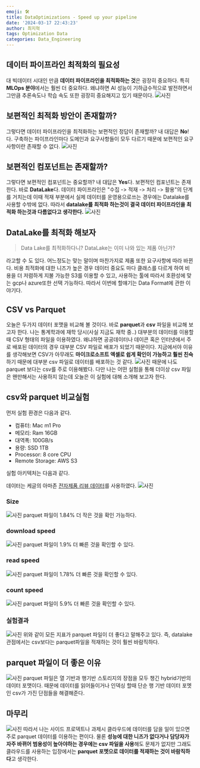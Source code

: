 ```yaml
---
emoji: 🛠️
title: DataOptimizations - Speed up your pipeline
date: '2024-03-17 22:43:23'
author: 최지혁
tags: Optimization Data
categories: Data_Engineering
---
```


## 데이터 파이프라인 최적화의 필요성
대 빅데이터 시대인 만큼 **데이터 파이프라인을 최적화하는 것**은 굉장히 중요하다. 특히 **MLOps 분야**에서는 훨씬 더 중요하다. 왜냐하면 AI 성능이 기하급수적으로 발전하면서 그만큼 추론속도나 학습 속도 또한 굉장히 중요해지고 있기 때문이다. 
![사진](https://onedrive.live.com/embed?resid=9DED56BE8CF81C92%21172&authkey=%21AMLVmAUUwVh49k4&width=1568&height=468)

## 보편적인 최적화 방안이 존재할까?
그렇다면 데이터 파이프라인을 최적화하는 보편적인 정답이 존재할까? 내 대답은 **No**!다. 구축하는 파이프라인마다 도메인과 요구사항들이 모두 다르기 때문에 보편적인 요구사항이란 존재할 수 없다. 
![사진](https://onedrive.live.com/embed?resid=9DED56BE8CF81C92%21164&authkey=%21AN1DKoWFA8cD0Yg&width=1246&height=424)
## 보편적인 컴포넌트는 존재할까?
그렇다면 보편적인 컴포넌트는 중요할까? 내 대답은 **Yes**다. 보편적인 컴포넌트는 존재한다. 바로 **DataLake**다. 
데이터 파이프라인은 "수집 -> 적재 -> 처리 -> 활용"의 단계를 거치는데 이때 적재 부분에서 실제 데이터를 운영용으로쓰는 경우에는 Datalake를 사용할 수밖에 없다. 따라서 **datalake를 최적화 하는것이 결국 데이터 파이프라인을 최적화 하는것과 다름없다고 생각한다.** 
![사진](https://onedrive.live.com/embed?resid=9DED56BE8CF81C92%21166&authkey=%21AIeFHkvVBN7IT1w&width=1024&height=270)
## DataLake를 최적화 해보자
> Data Lake를 최적화하다니? DataLake는 이미 나와 있는 제품 아닌가? 

라고할 수 도 있다. 어느정도는 맞는 말이며 마찬가지로 제품 또한 요구사항에 따라 바뀐다. 비용 최적화에 대한 니즈가 높은 경우 데이터 중요도 마다 클래스를 다르게 하여 비용을 더 저렴하게 지불 가능한 S3를 이용할 수 있고, 사용하는 툴에 따라서 호환성에 맞는 gcp나 azure또한 선택 가능하다. 따라서 이번에 할얘기는 Data Format에 관한 이야기다.

## CSV vs Parquet
 오늘은 두가지 데이터 포맷을 비교해 볼 것이다. 바로 **parquet**과 **csv** 파일을 비교해 보고자 한다. 나는 통계학과에 재학 당시(사실 지금도 재학 중..) 대부분의 데이터를 이용할때 CSV 형태의 파일을 이용하였다. 왜냐하면 공공데이터나 데이콘 혹은 인터넷에서 주로 배포된 데이터의 경우 대부분 CSV 파일로 배포가 되었기 때문이다. 지금에서야 이유를 생각해보면 CSV가 아무래도 **마이크로소프트 엑셀로 쉽게 확인이 가능하고 훨씬 친숙**하기 때문에 대부분 csv 파일로 데이터를 배포하는 것 같다. 
![사진](https://onedrive.live.com/embed?resid=9DED56BE8CF81C92%21167&authkey=%21AGSuC2Ee7BHt-n0&width=1202&height=380)
때문에 나도 parquet 보다는 csv를 주로 이용해봤다. 다만 나는 어떤 실험을 통해 더이상 csv 파일은 왠만해서는 사용하지 않는데 오늘은 이 실험에 대해 소개해 보고자 한다. 

## csv와 parquet 비교실험
먼저 실험 환경은 다음과 같다. 
- 컴퓨터: Mac m1 Pro
- 메모리: Ram 16GB
- 대역폭: 100GB/s
- 용량: SSD 1TB
- Processor: 8 core CPU
- Remote Storage: AWS S3

실험 아키텍처는 다음과 같다. 

데이터는 케글의 아마존 [전자제품 리뷰 데이터](https://www.kaggle.com/datasets/muhammedabdulazeem/amazon-electronics-items-reviews)를 사용하였다. 
![사진](https://onedrive.live.com/embed?resid=9DED56BE8CF81C92%21163&authkey=%21ACPWuFhmA36B8YA&width=1192&height=778)
### Size
![사진](https://onedrive.live.com/embed?resid=9DED56BE8CF81C92%21174&authkey=%21AJPPIE-TwZV8B9w&width=1084&height=536)
parquet 파일이 1.84% 더 작은 것을 확인 가능하다.
### download speed
![사진](https://onedrive.live.com/embed?resid=9DED56BE8CF81C92%21168&authkey=%21AKVclBQI-Im_ZGw&width=1018&height=562)
parquet 파일이 1.9% 더 빠른 것을 확인할 수 있다.
### read speed
![사진](https://onedrive.live.com/embed?resid=9DED56BE8CF81C92%21171&authkey=%21AB_V5Mbw64lg4dY&width=1200&height=368)
parquet 파일이 1.78% 더 빠른 것을 확인할 수 있다.
### count speed
![사진](https://onedrive.live.com/embed?resid=9DED56BE8CF81C92%21165&authkey=%21AFupwqOeIrUMUbE&width=1120&height=344)
parquet 파일이 5.9% 더 빠른 것을 확인할 수 있다.


### 실험결과 
![사진](https://onedrive.live.com/embed?resid=9DED56BE8CF81C92%21173&authkey=%21ABA9dtYq23ToNYo&width=1740&height=368)
위와 같이 모든 지표가 parquet 파일이 더 좋다고 말해주고 있다. 즉, datalake 관점에서는 csv보다는 parquet파일을 적재하는 것이 훨씬 바람직하다.

## parquet 파일이 더 좋은 이유
![사진](https://onedrive.live.com/embed?resid=9DED56BE8CF81C92%21169&authkey=%21ANjgskNzhHvUJAw&width=1248&height=634)
parquet 파일은 열 기반과 행기반 스토리지의 장점을 모두 챙긴 hybrid기반의 데이터 포맷이다. 때문에 데이터를 읽어들이거나 인덱싱 할때 단순 행 기반 데이터 포멧인 csv가 가진 단점들을 해결해준다. 

## 마무리
![사진](https://onedrive.live.com/embed?resid=9DED56BE8CF81C92%21170&authkey=%21AGrwU-T4bZbWuRU&width=1394&height=472)
따라서 나는 사이드 프로덱트나 과제시 클라우드에 데이터를 담을 일이 있으면 주로 parquet 데이터를 이용하는 편이다. 물론 **성능에 대한 니즈가 없다거나 담당자가 자주 바뀌어 범용성이 높아야하는 경우에는 csv 파일을 사용**해도 문제가 없지만 그래도 클라우드를 사용하는 입장에서는 **parquet 포멧으로 데이터를 적재하는 것이 바람직하다**고 생각한다. 

```toc
```